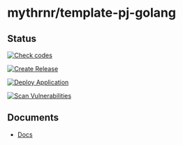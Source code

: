 # mythrnr/template-pj-golang

## Status

[![Check codes](https://github.com/mythrnr/template-pj-golang/actions/workflows/check-code.yaml/badge.svg)](https://github.com/mythrnr/template-pj-golang/actions/workflows/check-code.yaml)

[![Create Release](https://github.com/mythrnr/template-pj-golang/actions/workflows/release.yaml/badge.svg)](https://github.com/mythrnr/template-pj-golang/actions/workflows/release.yaml)

[![Deploy Application](https://github.com/mythrnr/template-pj-golang/actions/workflows/deploy-app.yaml/badge.svg)](https://github.com/mythrnr/template-pj-golang/actions/workflows/deploy-app.yaml)

[![Scan Vulnerabilities](https://github.com/mythrnr/template-pj-golang/actions/workflows/scan-vulnerabilities.yaml/badge.svg)](https://github.com/mythrnr/template-pj-golang/actions/workflows/scan-vulnerabilities.yaml)

## Documents

- [Docs](./docs/README.md)
